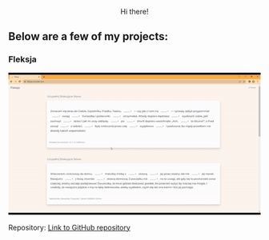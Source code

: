 

<!-- Add a brief introduction or bio -->
<p align="center">
  Hi there! 
</p>

<!-- Add some badges or shields -->
<p align="center">
<p align="center">

  


<!-- Add a section for your projects -->
## Below are a few of my projects:



###  Fleksja
![Fleksja](/fleksja.gif)

Repository: [Link to GitHub repository]([https://github.com/your-username/project2](https://github.com/MaiaPiko/Fleksja-FullStack))






